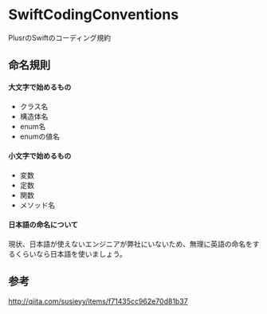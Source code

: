 # SwiftCodingConventions
PlusrのSwiftのコーディング規約

## 命名規則

#### 大文字で始めるもの

- クラス名
- 構造体名
- enum名
- enumの値名

#### 小文字で始めるもの

- 変数
- 定数
- 関数
- メソッド名

#### 日本語の命名について

現状、日本語が使えないエンジニアが弊社にいないため、無理に英語の命名をするくらいなら日本語を使いましょう。

## 参考

http://qiita.com/susieyy/items/f71435cc962e70d81b37
